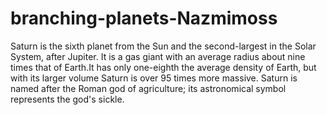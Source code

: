 # branching-planets-Nazmimoss
Saturn is the sixth planet from the Sun and the second-largest in the Solar System, after Jupiter. It is a gas giant with an average radius about nine times that of Earth.It has only one-eighth the average density of Earth, but with its larger volume Saturn is over 95 times more massive. Saturn is named after the Roman god of agriculture; its astronomical symbol represents the god's sickle.